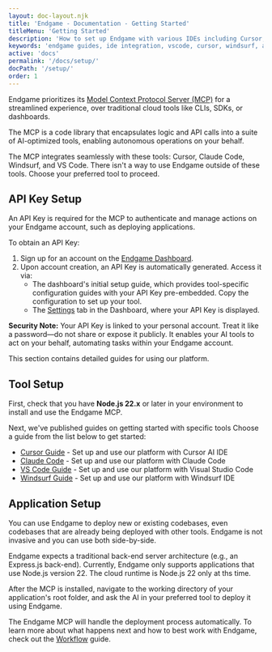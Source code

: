 ```yaml
---
layout: doc-layout.njk
title: 'Endgame - Documentation - Getting Started'
titleMenu: 'Getting Started'
description: 'How to set up Endgame with various IDEs including Cursor, Claude Code, Windsurf, and VS Code.'
keywords: 'endgame guides, ide integration, vscode, cursor, windsurf, ai development, workflow guides'
active: 'docs'
permalink: '/docs/setup/'
docPath: '/setup/'
order: 1
---
```


Endgame prioritizes its [Model Context Protocol Server (MCP)](https://modelcontextprotocol.io/introduction) for a streamlined experience, over traditional cloud tools like CLIs, SDKs, or dashboards.

The MCP is a code library that encapsulates logic and API calls into a suite of AI-optimized tools, enabling autonomous operations on your behalf.

The MCP integrates seamlessly with these tools: Cursor, Claude Code, Windsurf, and VS Code. There isn't a way to use Endgame outside of these tools. Choose your preferred tool to proceed.

## API Key Setup

An API Key is required for the MCP to authenticate and manage actions on your Endgame account, such as deploying applications.

To obtain an API Key:

1. Sign up for an account on the [Endgame Dashboard](https://dashboard.endgame.dev).
2. Upon account creation, an API Key is automatically generated. Access it via:
   - The dashboard's initial setup guide, which provides tool-specific configuration guides with your API Key pre-embedded. Copy the configuration to set up your tool.
   - The [Settings](https://dashboard.endgame.dev/settings) tab in the Dashboard, where your API Key is displayed.

**Security Note:** Your API Key is linked to your personal account. Treat it like a password—do not share or expose it publicly. It enables your AI tools to act on your behalf, automating tasks within your Endgame account.

This section contains detailed guides for using our platform.

## Tool Setup

First, check that you have **Node.js 22.x** or later in your environment to install and use the Endgame MCP.

Next, we've published guides on getting started with specific tools Choose a guide from the list below to get started:

- [Cursor Guide](./cursor.md) - Set up and use our platform with Cursor AI IDE
- [Claude Code](./claude-code.md) - Set up and use our platform with Claude Code
- [VS Code Guide](./vscode.md) - Set up and use our platform with Visual Studio Code
- [Windsurf Guide](./windsurf.md) - Set up and use our platform with Windsurf IDE

## Application Setup

You can use Endgame to deploy new or existing codebases, even codebases that are already being deployed with other tools. Endgame is not invasive and you can use both side-by-side.

Endgame expects a traditional back-end server architecture (e.g., an Express.js back-end). Currently, Endgame only supports applications that use Node.js version 22. The cloud runtime is Node.js 22 only at ths time.

After the MCP is installed, navigate to the working directory of your application's root folder, and ask the AI in your preferred tool to deploy it using Endgame.

The Endgame MCP will handle the deployment process automatically. To learn more about what happens next and how to best work with Endgame, check out the [Workflow](guides/workflow) guide.
